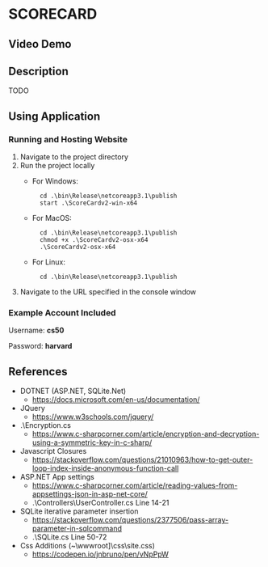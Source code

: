 ﻿# SCORECARD

## Video Demo

<URL>

## Description

TODO

## Using Application

### Running and Hosting Website

1. Navigate to the project directory
2. Run the project locally
	- For Windows:

			cd .\bin\Release\netcoreapp3.1\publish
			start .\ScoreCardv2-win-x64

	- For MacOS:

			cd .\bin\Release\netcoreapp3.1\publish
			chmod +x .\ScoreCardv2-osx-x64
			.\ScoreCardv2-osx-x64

	- For Linux:

			cd .\bin\Release\netcoreapp3.1\publish

3. Navigate to the URL specified in the console window

### Example Account Included

Username: **cs50**

Password: **harvard**

## References

- DOTNET (ASP.NET, SQLite.Net)
	- https://docs.microsoft.com/en-us/documentation/
- JQuery
	- https://www.w3schools.com/jquery/
- .\Encryption.cs
	- https://www.c-sharpcorner.com/article/encryption-and-decryption-using-a-symmetric-key-in-c-sharp/
- Javascript Closures
	- https://stackoverflow.com/questions/21010963/how-to-get-outer-loop-index-inside-anonymous-function-call
- ASP.NET App settings
	- https://www.c-sharpcorner.com/article/reading-values-from-appsettings-json-in-asp-net-core/
	- .\Controllers\UserController.cs Line 14-21
- SQLite iterative parameter insertion
	- https://stackoverflow.com/questions/2377506/pass-array-parameter-in-sqlcommand
	- .\SQLite.cs Line 50-72
- Css Additions (~\wwwroot]\css\site.css)
	- https://codepen.io/jnbruno/pen/vNpPpW